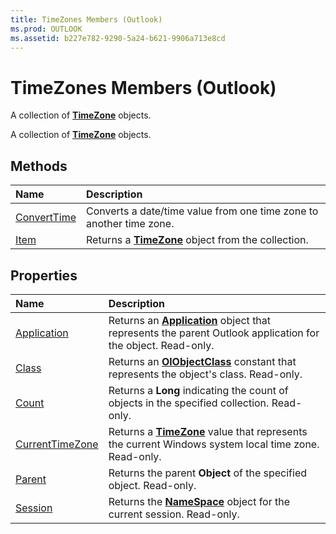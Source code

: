 ```yaml
---
title: TimeZones Members (Outlook)
ms.prod: OUTLOOK
ms.assetid: b227e782-9290-5a24-b621-9906a713e8cd
---
```



# TimeZones Members (Outlook)
A collection of  **[TimeZone](timezone-object-outlook.md)** objects.

A collection of  **[TimeZone](timezone-object-outlook.md)** objects.


## Methods



|**Name**|**Description**|
|:-----|:-----|
|[ConvertTime](timezones-converttime-method-outlook.md)|Converts a date/time value from one time zone to another time zone.|
|[Item](timezones-item-method-outlook.md)|Returns a  **[TimeZone](timezone-object-outlook.md)** object from the collection.|

## Properties



|**Name**|**Description**|
|:-----|:-----|
|[Application](timezones-application-property-outlook.md)|Returns an  **[Application](application-object-outlook.md)** object that represents the parent Outlook application for the object. Read-only.|
|[Class](timezones-class-property-outlook.md)|Returns an  **[OlObjectClass](olobjectclass-enumeration-outlook.md)** constant that represents the object's class. Read-only.|
|[Count](timezones-count-property-outlook.md)|Returns a  **Long** indicating the count of objects in the specified collection. Read-only.|
|[CurrentTimeZone](timezones-currenttimezone-property-outlook.md)|Returns a  **[TimeZone](timezone-object-outlook.md)** value that represents the current Windows system local time zone. Read-only.|
|[Parent](timezones-parent-property-outlook.md)|Returns the parent  **Object** of the specified object. Read-only.|
|[Session](timezones-session-property-outlook.md)|Returns the  **[NameSpace](namespace-object-outlook.md)** object for the current session. Read-only.|

